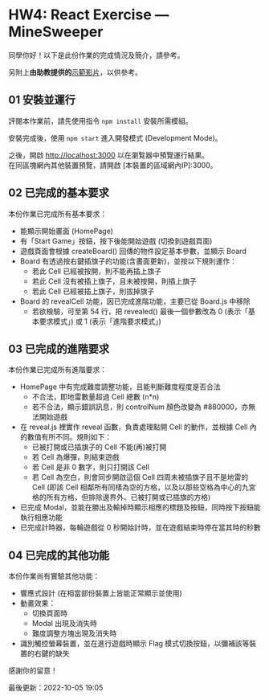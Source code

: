 # HW4: React Exercise — MineSweeper 

同學你好！以下是此份作業的完成情況及簡介，請參考。

另附上<b>由助教提供的</b>[示範影片](https://www.youtube.com/watch?v=mDx4bi-rA-Q)，以供參考。

## 01 安裝並運行

評閱本作業前，請先使用指令 `npm install` 安裝所需模組。

安裝完成後，使用 `npm start` 進入開發模式 (Development Mode)。 

之後，開啟 [http://localhost:3000](http://localhost:3000) 以在瀏覧器中預覽運行結果。  
在同區塊網內其他裝置預覽，請開啟 [本裝置的區域網內IP]:3000。

## 02 已完成的基本要求
本份作業已完成所有基本要求：
- 能顯示開始畫面 (HomePage)
- 有「Start Game」按鈕，按下後能開始遊戲 (切換到遊戲頁面)
- 遊戲頁面會根據 createBoard() 回傳的物件設定基本參數，並顯示 Board
- Board 有透過按右鍵插旗子的功能(含畫面更新)，並按以下規則運作：
  - 若此 Cell 已經被按開，則不能再插上旗子
  - 若此 Cell 沒有被插上旗子，且未被按開，則插上旗子
  - 若此 Cell 已經被插上旗子，則拔掉旗子
- Board 的 revealCell 功能，因已完成進階功能，主要已從 Board.js 中移除
  - 若欲檢驗，可至第 54 行，把 revealed() 最後一個參數改為 0 (表示「基本要求模式」) 或 1 (表示「進階要求模式」)

## 03 已完成的進階要求
本份作業已完成所有進階要求：
- HomePage 中有完成難度調整功能，且能判斷難度程度是否合法 
  - 不合法，即地雷數量超過 Cell 總數 (n*n)
  - 若不合法，顯示錯誤訊息，則 controlNum 顏色改變為 #880000，亦無法開始遊戲
- 在 reveal.js 裡實作 reveal 函數，負責處理點開 Cell 的動作，並根據 Cell 內的數值有所不同。規則如下：
  - 已被打開或已插旗子的 Cell 不能(再)被打開
  - 若 Cell 為爆彈，則結束遊戲
  - 若 Cell 是非 0 數字，則只打開該 Cell
  - 若 Cell 為空白，則會同步開啟這個 Cell 四周未被插旗子且不是地雷的 Cell (即該 Cell 相鄰所有同樣為空的方格，以及以那些空格為中心的九宮格的所有方格，但排除邊界外、已被打開或已插旗的方格)
- 已完成 Modal，並能在勝出及輸掉時顯示相應的標題及按鈕，同時按下按鈕能執行相應功能
- 已完成計時器，每輪遊戲從 0 秒開始計時，並在遊戲結束時停在當其時的秒數

## 04 已完成的其他功能
本份作業尚有實驗其他功能：
- 響應式設計 (在相當部份裝置上皆能正常顯示並使用)
- 動畫效果：
  - 切換頁面時
  - Modal 出現及消失時
  - 難度調整方塊出現及消失時
- 識別觸控螢幕裝置，並在進行遊戲時顯示 Flag 模式切換按鈕，以彌補該等裝置的右鍵的缺失

感謝你的留意！

最後更新：2022-10-05 19:05
